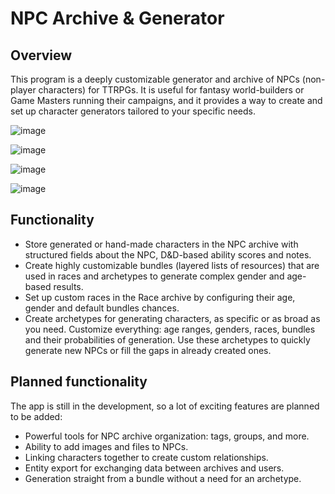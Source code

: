 # NPC Archive & Generator
## Overview
This program is a deeply customizable generator and archive of NPCs (non-player characters) for TTRPGs. It is useful for fantasy world-builders or Game Masters running their campaigns, and it provides a way to create and set up character generators tailored to your specific needs.

![image](https://github.com/AnnLikki/NPCArchiveAndGenerator/assets/46577377/7bc2be7e-8f70-46e0-a79c-5103009d4ace)

![image](https://github.com/AnnLikki/NPCArchiveAndGenerator/assets/46577377/15aeeb11-281d-4f5f-b450-99527a0d760a)

![image](https://github.com/AnnLikki/NPCArchiveAndGenerator/assets/46577377/f6910426-30a3-4816-8d10-13d3d823a9cf)

![image](https://github.com/AnnLikki/NPCArchiveAndGenerator/assets/46577377/90d5a9cc-85ac-4300-8f7a-e72ab20dc1ac)


## Functionality

- Store generated or hand-made characters in the NPC archive with structured fields about the NPC, D&D-based ability scores and notes.
- Create highly customizable bundles (layered lists of resources) that are used in races and archetypes to generate complex gender and age-based results.
- Set up custom races in the Race archive by configuring their age, gender and default bundles chances.
- Create archetypes for generating characters, as specific or as broad as you need. Customize everything: age ranges, genders, races, bundles and their probabilities of generation. Use these archetypes to quickly generate new NPCs or fill the gaps in already created ones. 

## Planned functionality

The app is still in the development, so a lot of exciting features are planned to be added:
- Powerful tools for NPC archive organization: tags, groups, and more.
- Ability to add images and files to NPCs.
- Linking characters together to create custom relationships.
- Entity export for exchanging data between archives and users.
- Generation straight from a bundle without a need for an archetype.
